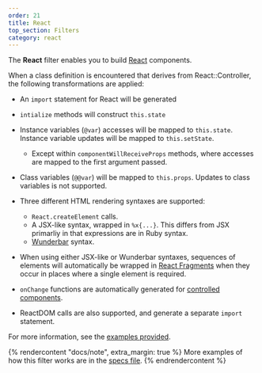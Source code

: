 ```yaml
---
order: 21
title: React
top_section: Filters
category: react
---
```


The **React** filter enables you to build [React](https://reactjs.org/) components.

When a class definition is encountered that derives from React::Controller,
the following transformations are applied:

 * An `import` statement for React will be generated

 * `intialize` methods will construct `this.state`

 * Instance variables (`@var`) accesses will be mapped to `this.state`.
   Instance variable updates will be mapped to `this.setState`.

     * Except within `componentWillReceiveProps` methods, where accesses are
       mapped to the first argument passed.

 * Class variables (`@@var`) will be mapped to `this.props`.  Updates to class
   variables is not supported.

 * Three different HTML rendering syntaxes are supported:
     * `React.createElement` calls.
     * A JSX-like syntax, wrapped in `%x{...}`.  This differs from JSX
       primarliy in that expressions are in Ruby syntax.
     * [Wunderbar](https://github.com/rubys/wunderbar#readme) syntax.

 * When using either JSX-like or Wunderbar syntaxes, sequences of elements
   will automatically be wrapped in 
   [React Fragments](https://reactjs.org/docs/fragments.html) when they occur
   in places where a single element is required.

 * `onChange` functions are automatically generated for
   [controlled components](https://reactjs.org/docs/forms.html#controlled-components).

 * ReactDOM calls are also supported, and generate a separate `import`
   statement.

For more information, see the [examples provided](../../examples/react).

{% rendercontent "docs/note", extra_margin: true %}
More examples of how this filter works are in the [specs file](https://github.com/ruby2js/ruby2js/blob/master/spec/react_spec.rb).
{% endrendercontent %}
